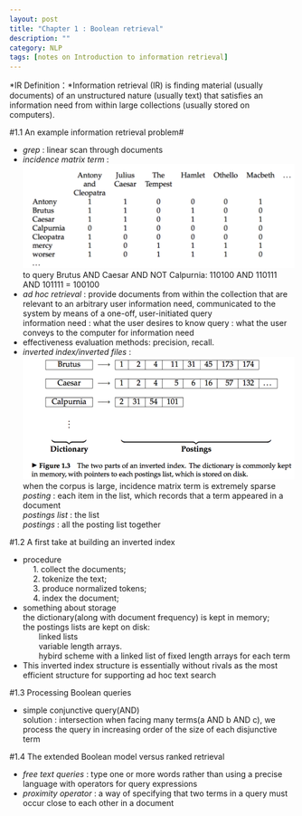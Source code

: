 ```yaml
---
layout: post
title: "Chapter 1 : Boolean retrieval"
description: ""
category: NLP
tags: [notes on Introduction to information retrieval]
---
```


*IR Definition：*Information retrieval (IR) is finding material (usually documents) of an unstructured nature (usually text) that satisfies an information need from within large collections (usually stored on computers).

#1.1 An example information retrieval problem#
* *grep* : linear scan through documents
* *incidence matrix term* :
![](../snapshot/1.png)
to query Brutus AND Caesar AND NOT Calpurnia:  110100 AND 110111 AND 101111 = 100100
* *ad hoc retrieval* : provide documents from within the collection that are relevant to an arbitrary user information need, communicated to the system by means of a one-off, user-initiated query   
information need : what the user desires to know
query : what the user conveys to the computer for information need
* effectiveness evaluation methods: precision, recall. 
* *inverted index/inverted files* : 
![](../snapshot/2.png)
when the corpus is large, incidence matrix term is extremely sparse  
*posting* : each item in the list, which records that a term appeared in a document   
*postings list* : the list   
*postings* : all the posting list together 

#1.2 A first take at building an inverted index
* procedure  
&emsp;	1. collect the documents;  
&emsp;	2. tokenize the text;  
&emsp;	3. produce normalized tokens;  
&emsp;	4. index the document;  
* something about storage  
the dictionary(along with document frequency) is kept in memory;  
the postings lists are kept on disk:  
&emsp;&emsp;linked lists   
&emsp;&emsp;variable length arrays.  
&emsp;&emsp;hybird scheme with a linked list of fixed length arrays for each term  
* This inverted index structure is essentially without rivals as the most efficient structure for supporting ad hoc text search

#1.3 Processing Boolean queries
* simple conjunctive query(AND)  
solution : intersection
when facing many terms(a AND b AND c), we process the query in increasing order of the size of each disjunctive term

#1.4 The extended Boolean model versus ranked retrieval
* *free text queries* : type one or more words rather than using a precise language with operators for query expressions
* *proximity operator* : a way of specifying that two terms in a query must occur close to each other in a document




